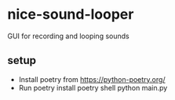 # nice-sound-looper
GUI for recording and looping sounds

## setup

- Install poetry from https://python-poetry.org/
- Run 
        poetry install 
        poetry shell
        python main.py



